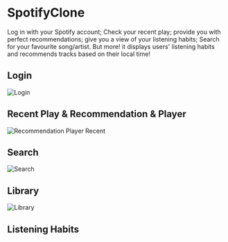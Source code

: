 # SpotifyClone
Log in with your Spotify account; Check your recent play; provide you with perfect recommendations; give you a view of your listening habits; Search for your favourite song/artist. But more! it displays users' listening habits and recommends tracks based on their local time!

## Login
![Login](https://github.com/user-attachments/assets/c01ea6bd-01fd-4418-8678-ff4c161872ee)


## Recent Play & Recommendation & Player
![Recommendation   Player   Recent](https://github.com/user-attachments/assets/2fd722df-9022-439f-bfc3-a9e0c296d30a)


## Search
![Search](https://github.com/user-attachments/assets/4c3fcf89-927b-4c5c-9e3e-60fe7676cc49)


## Library
![Library](https://github.com/user-attachments/assets/48b65042-186b-476c-b013-b8ade1a68766)



## Listening Habits
